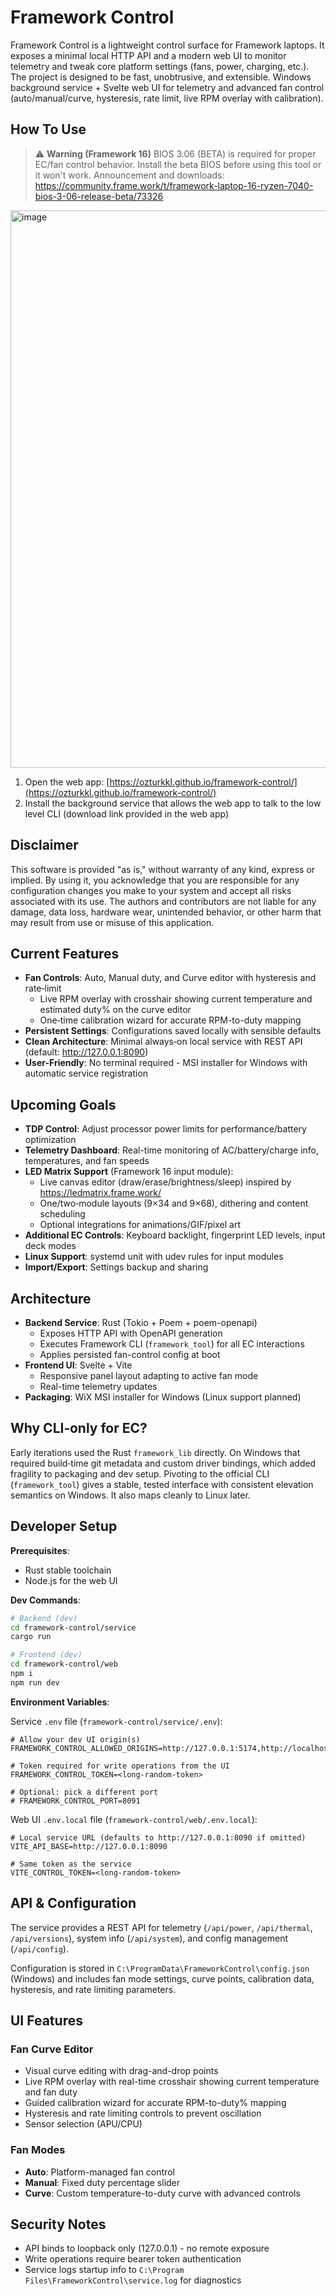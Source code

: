 # Framework Control

Framework Control is a lightweight control surface for Framework laptops. It exposes a minimal local HTTP API and a modern web UI to monitor telemetry and tweak core platform settings (fans, power, charging, etc.). The project is designed to be fast, unobtrusive, and extensible. Windows background service + Svelte web UI for telemetry and advanced fan control (auto/manual/curve, hysteresis, rate limit, live RPM overlay with calibration).

## How To Use

> ⚠️ **Warning (Framework 16)**
> BIOS 3.06 (BETA) is required for proper EC/fan control behavior.
> Install the beta BIOS before using this tool or it won't work.
> Announcement and downloads: https://community.frame.work/t/framework-laptop-16-ryzen-7040-bios-3-06-release-beta/73326

<img width="1295" height="892" alt="image" src="https://github.com/user-attachments/assets/46303d21-5d04-4d02-97dc-24892086c072" />

1. Open the web app: [https://ozturkkl.github.io/framework-control/](https://ozturkkl.github.io/framework-control/)
2. Install the background service that allows the web app to talk to the low level CLI (download link provided in the web app)

## Disclaimer

This software is provided "as is," without warranty of any kind, express or implied. By using it, you acknowledge that you are responsible for any configuration changes you make to your system and accept all risks associated with its use. The authors and contributors are not liable for any damage, data loss, hardware wear, unintended behavior, or other harm that may result from use or misuse of this application.

## Current Features

- **Fan Controls**: Auto, Manual duty, and Curve editor with hysteresis and rate‑limit
  - Live RPM overlay with crosshair showing current temperature and estimated duty% on the curve editor
  - One‑time calibration wizard for accurate RPM-to-duty mapping
- **Persistent Settings**: Configurations saved locally with sensible defaults
- **Clean Architecture**: Minimal always‑on local service with REST API (default: http://127.0.0.1:8090)
- **User-Friendly**: No terminal required - MSI installer for Windows with automatic service registration

## Upcoming Goals

- **TDP Control**: Adjust processor power limits for performance/battery optimization
- **Telemetry Dashboard**: Real-time monitoring of AC/battery/charge info, temperatures, and fan speeds
- **LED Matrix Support** (Framework 16 input module):
  - Live canvas editor (draw/erase/brightness/sleep) inspired by https://ledmatrix.frame.work/
  - One/two‑module layouts (9×34 and 9×68), dithering and content scheduling
  - Optional integrations for animations/GIF/pixel art
- **Additional EC Controls**: Keyboard backlight, fingerprint LED levels, input deck modes
- **Linux Support**: systemd unit with udev rules for input modules
- **Import/Export**: Settings backup and sharing

## Architecture

- **Backend Service**: Rust (Tokio + Poem + poem-openapi)
  - Exposes HTTP API with OpenAPI generation
  - Executes Framework CLI (`framework_tool`) for all EC interactions
  - Applies persisted fan-control config at boot
- **Frontend UI**: Svelte + Vite
  - Responsive panel layout adapting to active fan mode
  - Real-time telemetry updates
- **Packaging**: WiX MSI installer for Windows (Linux support planned)

## Why CLI‑only for EC?

Early iterations used the Rust `framework_lib` directly. On Windows that required build‑time git metadata and custom driver bindings, which added fragility to packaging and dev setup. Pivoting to the official CLI (`framework_tool`) gives a stable, tested interface with consistent elevation semantics on Windows. It also maps cleanly to Linux later.

## Developer Setup

**Prerequisites**:

- Rust stable toolchain
- Node.js for the web UI

**Dev Commands**:

```bash
# Backend (dev)
cd framework-control/service
cargo run

# Frontend (dev)
cd framework-control/web
npm i
npm run dev
```

**Environment Variables**:

Service `.env` file (`framework-control/service/.env`):

```
# Allow your dev UI origin(s)
FRAMEWORK_CONTROL_ALLOWED_ORIGINS=http://127.0.0.1:5174,http://localhost:5174

# Token required for write operations from the UI
FRAMEWORK_CONTROL_TOKEN=<long-random-token>

# Optional: pick a different port
# FRAMEWORK_CONTROL_PORT=8091
```

Web UI `.env.local` file (`framework-control/web/.env.local`):

```
# Local service URL (defaults to http://127.0.0.1:8090 if omitted)
VITE_API_BASE=http://127.0.0.1:8090

# Same token as the service
VITE_CONTROL_TOKEN=<long-random-token>
```

## API & Configuration

The service provides a REST API for telemetry (`/api/power`, `/api/thermal`, `/api/versions`), system info (`/api/system`), and config management (`/api/config`).

Configuration is stored in `C:\ProgramData\FrameworkControl\config.json` (Windows) and includes fan mode settings, curve points, calibration data, hysteresis, and rate limiting parameters.

## UI Features

### Fan Curve Editor

- Visual curve editing with drag-and-drop points
- Live RPM overlay with real-time crosshair showing current temperature and fan duty
- Guided calibration wizard for accurate RPM-to-duty% mapping
- Hysteresis and rate limiting controls to prevent oscillation
- Sensor selection (APU/CPU)

### Fan Modes

- **Auto**: Platform-managed fan control
- **Manual**: Fixed duty percentage slider
- **Curve**: Custom temperature-to-duty curve with advanced controls

## Security Notes

- API binds to loopback only (127.0.0.1) - no remote exposure
- Write operations require bearer token authentication
- Service logs startup info to `C:\Program Files\FrameworkControl\service.log` for diagnostics
